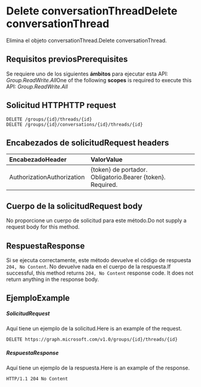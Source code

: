 # <a name="delete-conversationthread"></a><span data-ttu-id="51024-101">Delete conversationThread</span><span class="sxs-lookup"><span data-stu-id="51024-101">Delete conversationThread</span></span>

<span data-ttu-id="51024-102">Elimina el objeto conversationThread.</span><span class="sxs-lookup"><span data-stu-id="51024-102">Delete conversationThread.</span></span>
## <a name="prerequisites"></a><span data-ttu-id="51024-103">Requisitos previos</span><span class="sxs-lookup"><span data-stu-id="51024-103">Prerequisites</span></span>
<span data-ttu-id="51024-104">Se requiere uno de los siguientes **ámbitos** para ejecutar esta API: *Group.ReadWrite.All*</span><span class="sxs-lookup"><span data-stu-id="51024-104">One of the following **scopes** is required to execute this API: *Group.ReadWrite.All*</span></span>
 
## <a name="http-request"></a><span data-ttu-id="51024-105">Solicitud HTTP</span><span class="sxs-lookup"><span data-stu-id="51024-105">HTTP request</span></span>
<!-- { "blockType": "ignored" } -->
```http
DELETE /groups/{id}/threads/{id}
DELETE /groups/{id}/conversations/{id}/threads/{id}

```
## <a name="request-headers"></a><span data-ttu-id="51024-106">Encabezados de solicitud</span><span class="sxs-lookup"><span data-stu-id="51024-106">Request headers</span></span>
| <span data-ttu-id="51024-107">Encabezado</span><span class="sxs-lookup"><span data-stu-id="51024-107">Header</span></span>       | <span data-ttu-id="51024-108">Valor</span><span class="sxs-lookup"><span data-stu-id="51024-108">Value</span></span> |
|:---------------|:--------|
| <span data-ttu-id="51024-109">Authorization</span><span class="sxs-lookup"><span data-stu-id="51024-109">Authorization</span></span>  | <span data-ttu-id="51024-p101">{token} de portador. Obligatorio.</span><span class="sxs-lookup"><span data-stu-id="51024-p101">Bearer {token}. Required.</span></span>  |

## <a name="request-body"></a><span data-ttu-id="51024-112">Cuerpo de la solicitud</span><span class="sxs-lookup"><span data-stu-id="51024-112">Request body</span></span>
<span data-ttu-id="51024-113">No proporcione un cuerpo de solicitud para este método.</span><span class="sxs-lookup"><span data-stu-id="51024-113">Do not supply a request body for this method.</span></span>

## <a name="response"></a><span data-ttu-id="51024-114">Respuesta</span><span class="sxs-lookup"><span data-stu-id="51024-114">Response</span></span>

<span data-ttu-id="51024-p102">Si se ejecuta correctamente, este método devuelve el código de respuesta `204, No Content`. No devuelve nada en el cuerpo de la respuesta.</span><span class="sxs-lookup"><span data-stu-id="51024-p102">If successful, this method returns `204, No Content` response code. It does not return anything in the response body.</span></span>

## <a name="example"></a><span data-ttu-id="51024-117">Ejemplo</span><span class="sxs-lookup"><span data-stu-id="51024-117">Example</span></span>
##### <a name="request"></a><span data-ttu-id="51024-118">Solicitud</span><span class="sxs-lookup"><span data-stu-id="51024-118">Request</span></span>
<span data-ttu-id="51024-119">Aquí tiene un ejemplo de la solicitud.</span><span class="sxs-lookup"><span data-stu-id="51024-119">Here is an example of the request.</span></span>
<!-- {
  "blockType": "request",
  "name": "delete_conversationthread"
}-->
```http
DELETE https://graph.microsoft.com/v1.0/groups/{id}/threads/{id}
```
##### <a name="response"></a><span data-ttu-id="51024-120">Respuesta</span><span class="sxs-lookup"><span data-stu-id="51024-120">Response</span></span>
<span data-ttu-id="51024-121">Aquí tiene un ejemplo de la respuesta.</span><span class="sxs-lookup"><span data-stu-id="51024-121">Here is an example of the response.</span></span> 
<!-- {
  "blockType": "response",
  "truncated": true
} -->
```http
HTTP/1.1 204 No Content
```

<!-- uuid: 8fcb5dbc-d5aa-4681-8e31-b001d5168d79
2015-10-25 14:57:30 UTC -->
<!-- {
  "type": "#page.annotation",
  "description": "Delete conversationThread",
  "keywords": "",
  "section": "documentation",
  "tocPath": ""
}-->